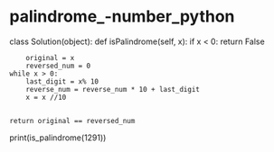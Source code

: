 # palindrome_-number_python

class Solution(object):
    def isPalindrome(self, x):
        if x < 0:
            return False
        
        original = x
        reversed_num = 0 
    while x > 0:
        last_digit = x% 10
        reverse_num = reverse_num * 10 + last_digit
        x = x //10
    

    return original == reversed_num
print(is_palindrome(1291)) 
